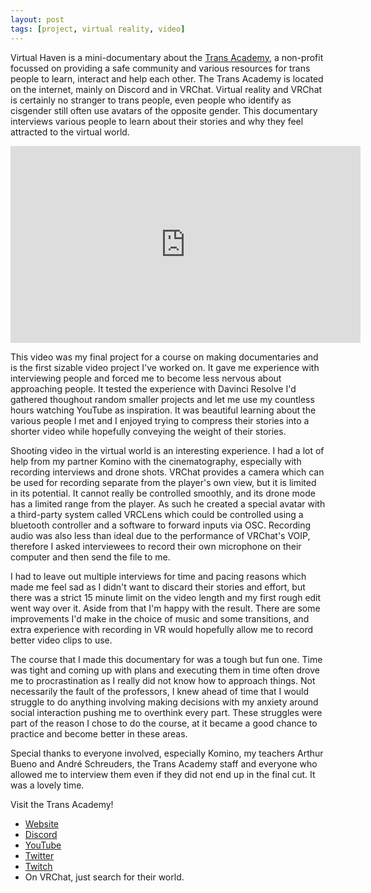 ```yaml
---
layout: post
tags: [project, virtual reality, video]
---
```


Virtual Haven is a mini-documentary about the [Trans Academy](https://www.transacademy.org/), a non-profit focussed on providing a safe community and various resources for trans people to learn, interact and help each other. The Trans Academy is located on the internet, mainly on Discord and in VRChat. Virtual reality and VRChat is certainly no stranger to trans people, even people who identify as cisgender still often use avatars of the opposite gender. This documentary interviews various people to learn about their stories and why they feel attracted to the virtual world. 

<center><iframe width="560" height="315" src="https://www.youtube-nocookie.com/embed/tzsDt_4Ulqk?si=Z_PCuxZG-LC-wJPm" title="YouTube video player" frameborder="0" allow="accelerometer; autoplay; clipboard-write; encrypted-media; gyroscope; picture-in-picture; web-share" referrerpolicy="strict-origin-when-cross-origin" allowfullscreen></iframe></center>

This video was my final project for a course on making documentaries and is the first sizable video project I've worked on. It gave me experience with interviewing people and forced me to become less nervous about approaching people. It tested the experience with Davinci Resolve I'd gathered thoughout random smaller projects and let me use my countless hours watching YouTube as inspiration. It was beautiful learning about the various people I met and I enjoyed trying to compress their stories into a shorter video while hopefully conveying the weight of their stories.

Shooting video in the virtual world is an interesting experience. I had a lot of help from my partner Komino with the cinematography, especially with recording interviews and drone shots. VRChat provides a camera which can be used for recording separate from the player's own view, but it is limited in its potential. It cannot really be controlled smoothly, and its drone mode has a limited range from the player. As such he created a special avatar with a third-party system called VRCLens which could be controlled using a bluetooth controller and a software to forward inputs via OSC. Recording audio was also less than ideal due to the performance of VRChat's VOIP, therefore I asked interviewees to record their own microphone on their computer and then send the file to me.

I had to leave out multiple interviews for time and pacing reasons which made me feel sad as I didn't want to discard their stories and effort, but there was a strict 15 minute limit on the video length and my first rough edit went way over it. Aside from that I'm happy with the result. There are some improvements I'd make in the choice of music and some transitions, and extra experience with recording in VR would hopefully allow me to record better video clips to use.

The course that I made this documentary for was a tough but fun one. Time was tight and coming up with plans and executing them in time often drove me to procrastination as I really did not know how to approach things. Not necessarily the fault of the professors, I knew ahead of time that I would struggle to do anything involving making decisions with my anxiety around social interaction pushing me to overthink every part. These struggles were part of the reason I chose to do the course, at it became a good chance to practice and become better in these areas.

Special thanks to everyone involved, especially Komino, my teachers Arthur Bueno and André Schreuders, the Trans Academy staff and everyone who allowed me to interview them even if they did not end up in the final cut. It was a lovely time.

Visit the Trans Academy!
- [Website](https://www.transacademy.org/)
- [Discord](http://discord.gg/transacademy)
- [YouTube](https://www.youtube.com/@transacademy)
- [Twitter](https://twitter.com/transacademyvr)
- [Twitch](https://www.twitch.tv/transacademyvr)
- On VRChat, just search for their world.